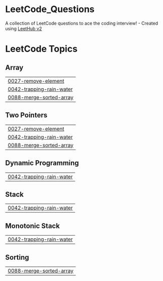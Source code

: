 # LeetCode_Questions
A collection of LeetCode questions to ace the coding interview! - Created using [LeetHub v2](https://github.com/arunbhardwaj/LeetHub-2.0)

<!---LeetCode Topics Start-->
# LeetCode Topics
## Array
|  |
| ------- |
| [0027-remove-element](https://github.com/luckymaurya512/LeetCode_Questions/tree/master/0027-remove-element) |
| [0042-trapping-rain-water](https://github.com/luckymaurya512/LeetCode_Questions/tree/master/0042-trapping-rain-water) |
| [0088-merge-sorted-array](https://github.com/luckymaurya512/LeetCode_Questions/tree/master/0088-merge-sorted-array) |
## Two Pointers
|  |
| ------- |
| [0027-remove-element](https://github.com/luckymaurya512/LeetCode_Questions/tree/master/0027-remove-element) |
| [0042-trapping-rain-water](https://github.com/luckymaurya512/LeetCode_Questions/tree/master/0042-trapping-rain-water) |
| [0088-merge-sorted-array](https://github.com/luckymaurya512/LeetCode_Questions/tree/master/0088-merge-sorted-array) |
## Dynamic Programming
|  |
| ------- |
| [0042-trapping-rain-water](https://github.com/luckymaurya512/LeetCode_Questions/tree/master/0042-trapping-rain-water) |
## Stack
|  |
| ------- |
| [0042-trapping-rain-water](https://github.com/luckymaurya512/LeetCode_Questions/tree/master/0042-trapping-rain-water) |
## Monotonic Stack
|  |
| ------- |
| [0042-trapping-rain-water](https://github.com/luckymaurya512/LeetCode_Questions/tree/master/0042-trapping-rain-water) |
## Sorting
|  |
| ------- |
| [0088-merge-sorted-array](https://github.com/luckymaurya512/LeetCode_Questions/tree/master/0088-merge-sorted-array) |
<!---LeetCode Topics End-->
